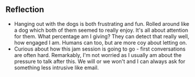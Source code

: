 ## Reflection
- Hanging out with the dogs is both frustrating and fun. Rolled around like a dog which both of them seemed to really enjoy. It's all about attention for them. What percentage am I giving? They can detect that really well, how engaged I am. Humans can too, but are more coy about letting on. 
- Curious about how this jam session is going to go - first conversations are often hard. Remarkably, I'm not worried as I usually am about the pressure to talk after this. We will or we won't and I can always ask for something less intrusive like email. 